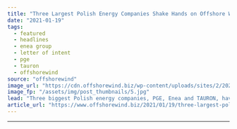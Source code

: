 ```yaml
---
title: "Three Largest Polish Energy Companies Shake Hands on Offshore Wind"
date: "2021-01-19"
tags: 
  - featured
  - headlines
  - enea group
  - letter of intent
  - pge
  - tauron
  - offshorewind
source: "offshorewind"
image_url: "https://cdn.offshorewind.biz/wp-content/uploads/sites/2/2021/01/19101007/TAURON-PGE-Enea-LoI_.jpg"
image_fp: "/assets/img/post_thumbnails/5.jpg"
lead: "Three biggest Polish energy companies, PGE, Enea and TAURON, have signed a letter of"
article_url: "https://www.offshorewind.biz/2021/01/19/three-largest-polish-energy-companies-shake-hands-on-offshore-wind/"
---
```


---
